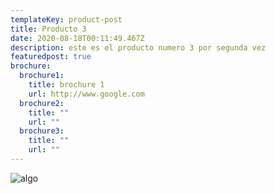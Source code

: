 ```yaml
---
templateKey: product-post
title: Producto 3
date: 2020-08-18T00:11:49.467Z
description: este es el producto numero 3 por segunda vez
featuredpost: true
brochure:
  brochure1:
    title: brochure 1
    url: http://www.google.com
  brochure2:
    title: ""
    url: ""
  brochure3:
    title: ""
    url: ""
---
```

![algo](/img/30_2x-300x300-removebg-preview.png "algo")